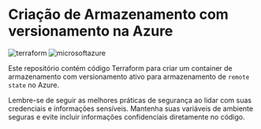 # Criação de Armazenamento com versionamento na Azure

![terraform](https://img.shields.io/badge/-terraform-white?style=for-the-badge&logo=terraform&color=7B42BC&logoColor=white)
![microsoftazure](https://img.shields.io/badge/-Microsoft_Azure-white?style=for-the-badge&logo=microsoftazure&color=0078D7&logoColor=white)

Este repositório contém código Terraform para criar um container de armazenamento com versionamento ativo para armazenamento de `remote state` no Azure.

Lembre-se de seguir as melhores práticas de segurança ao lidar com suas credenciais e informações sensíveis. Mantenha suas variáveis de ambiente seguras e evite incluir informações confidenciais diretamente no código.